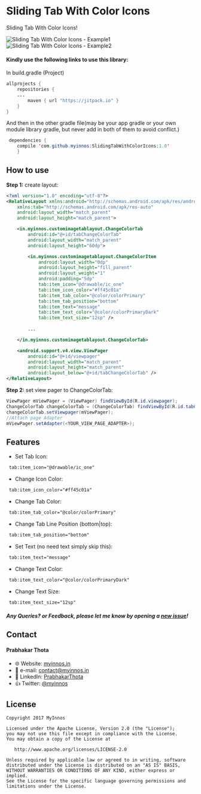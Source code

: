 # Sliding Tab With Color Icons
Sliding Tab With Color Icons!

 ![Sliding Tab With Color Icons - Example1](https://raw.githubusercontent.com/myinnos/SlidingTabWithColorIcons/master/gif/CustomTabLayout_01.gif)
 `` `` `` `` `` `` `` ``
  ![Sliding Tab With Color Icons - Example2](https://raw.githubusercontent.com/myinnos/SlidingTabWithColorIcons/master/gif/CustomTabLayout_02.gif)
  
#### Kindly use the following links to use this library:

In build.gradle (Project)
```java
allprojects {
	repositories {
	...
		maven { url "https://jitpack.io" }
	}
}
```
And then in the other gradle file(may be your app gradle or your own module library gradle, but never add in both of them to avoid conflict.)
```java	
 dependencies {
	compile 'com.github.myinnos:SlidingTabWithColorIcons:1.0'
	}
```
How to use
-----
**Step 1:** create layout:
```xml
<?xml version="1.0" encoding="utf-8"?>
<RelativeLayout xmlns:android="http://schemas.android.com/apk/res/android"
    xmlns:tab="http://schemas.android.com/apk/res-auto"
    android:layout_width="match_parent"
    android:layout_height="match_parent">

    <in.myinnos.customimagetablayout.ChangeColorTab
        android:id="@+id/tabChangeColorTab"
        android:layout_width="match_parent"
        android:layout_height="60dp">

        <in.myinnos.customimagetablayout.ChangeColorItem
            android:layout_width="0dp"
            android:layout_height="fill_parent"
            android:layout_weight="1"
            android:padding="5dp"
            tab:item_icon="@drawable/ic_one"
            tab:item_icon_color="#ff45c01a"
            tab:item_tab_color="@color/colorPrimary"
            tab:item_tab_position="bottom"
            tab:item_text="message"
            tab:item_text_color="@color/colorPrimaryDark"
            tab:item_text_size="12sp" />
	    
	    ...

    </in.myinnos.customimagetablayout.ChangeColorTab>

    <android.support.v4.view.ViewPager
        android:id="@+id/viewpager"
        android:layout_width="match_parent"
        android:layout_height="match_parent"
        android:layout_below="@+id/tabChangeColorTab" />
</RelativeLayout>
```
**Step 2:** set view pager to ChangeColorTab:
```java
ViewPager mViewPager = (ViewPager) findViewById(R.id.viewpager);
ChangeColorTab changeColorTab = (ChangeColorTab) findViewById(R.id.tabChangeColorTab);
changeColorTab.setViewpager(mViewPager);
//Attach page Adapter
mViewPager.setAdapter(<YOUR_VIEW_PAGE_ADAPTER>);
```
Features
-----
- Set Tab Icon:
```xml
 tab:item_icon="@drawable/ic_one"
```
- Change Icon Color:
```xml
 tab:item_icon_color="#ff45c01a"
```
- Change Tab Color:
```xml
 tab:item_tab_color="@color/colorPrimary"
```
- Change Tab Line Position (bottom|top):
```xml
 tab:item_tab_position="bottom"
```
- Set Text (no need text simply skip this):
```xml
 tab:item_text="message"
```
- Change Text Color:
```xml
 tab:item_text_color="@color/colorPrimaryDark"
```
- Change Text Size:
```xml
 tab:item_text_size="12sp"
```

##### Any Queries? or Feedback, please let me know by opening a [new issue](https://github.com/myinnos/SlidingTabWithColorIcons/issues/new)!

## Contact
#### Prabhakar Thota
* :globe_with_meridians: Website: [myinnos.in](http://www.myinnos.in "Prabhakar Thota")
* :email: e-mail: contact@myinnos.in
* :mag_right: LinkedIn: [PrabhakarThota](https://www.linkedin.com/in/prabhakarthota "Prabhakar Thota on LinkedIn")
* :thumbsup: Twitter: [@myinnos](https://twitter.com/myinnos "Prabhakar Thota on twitter")    

License
-------

    Copyright 2017 MyInnos

    Licensed under the Apache License, Version 2.0 (the "License");
    you may not use this file except in compliance with the License.
    You may obtain a copy of the License at

       http://www.apache.org/licenses/LICENSE-2.0

    Unless required by applicable law or agreed to in writing, software
    distributed under the License is distributed on an "AS IS" BASIS,
    WITHOUT WARRANTIES OR CONDITIONS OF ANY KIND, either express or implied.
    See the License for the specific language governing permissions and
    limitations under the License.
